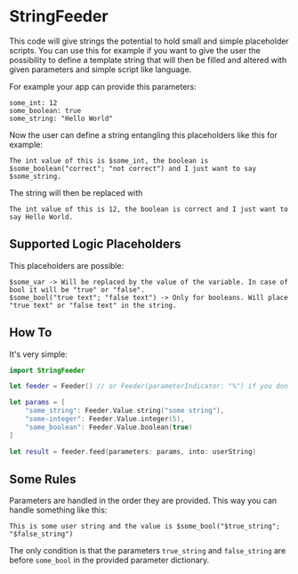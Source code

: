 # StringFeeder

This code will give strings the potential to hold small and simple placeholder scripts. 
You can use this for example if you want to give the user the possibility to define a template string that will then be filled and altered with given parameters and simple script like language.

For example your app can provide this parameters:

```
some_int: 12
some_boolean: true
some_string: "Hello World"
```

Now the user can define a string entangling this placeholders like this for example:
```
The int value of this is $some_int, the boolean is $some_boolean("correct"; "not correct") and I just want to say $some_string.
```

The string will then be replaced with 
```
The int value of this is 12, the boolean is correct and I just want to say Hello World.
```


## Supported Logic Placeholders

This placeholders are possible:

```
$some_var -> Will be replaced by the value of the variable. In case of bool it will be "true" or "false".
$some_bool("true text"; "false text") -> Only for booleans. Will place "true text" or "false text" in the string.
```

## How To

It's very simple:

```swift 
import StringFeeder

let feeder = Feeder() // or Feeder(parameterIndicator: "%") if you don't want to use "$" as the indicator.

let params = [
    "some_string": Feeder.Value.string("some string"),
    "some-integer": Feeder.Value.integer(5),
    "some_boolean": Feeder.Value.boolean(true)
]

let result = feeder.feed(parameters: params, into: userString)

```

## Some Rules

Parameters are handled in the order they are provided. This way you can handle something like this:

```
This is some user string and the value is $some_bool("$true_string"; "$false_string")
```

The only condition is that the parameters `true_string` and `false_string` are before `some_bool` in the provided parameter dictionary.
